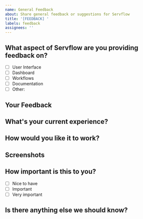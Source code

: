 ```yaml
---
name: General Feedback
about: Share general feedback or suggestions for Servflow
title: '[FEEDBACK] '
labels: feedback
assignees: ''
---
```


## What aspect of Servflow are you providing feedback on?
<!-- Which part of Servflow is this about? -->
- [ ] User Interface
- [ ] Dashboard
- [ ] Workflows
- [ ] Documentation
- [ ] Other: <!-- Please specify -->

## Your Feedback
<!-- Tell us what you think or suggest -->

## What's your current experience?
<!-- How does this currently work for you? -->

## How would you like it to work?
<!-- Describe your ideal experience -->

## Screenshots
<!-- If you have screenshots that help explain your feedback, add them here (optional) -->

## How important is this to you?
- [ ] Nice to have
- [ ] Important
- [ ] Very important

## Is there anything else we should know?
<!-- Any other details that might help us understand your feedback -->
